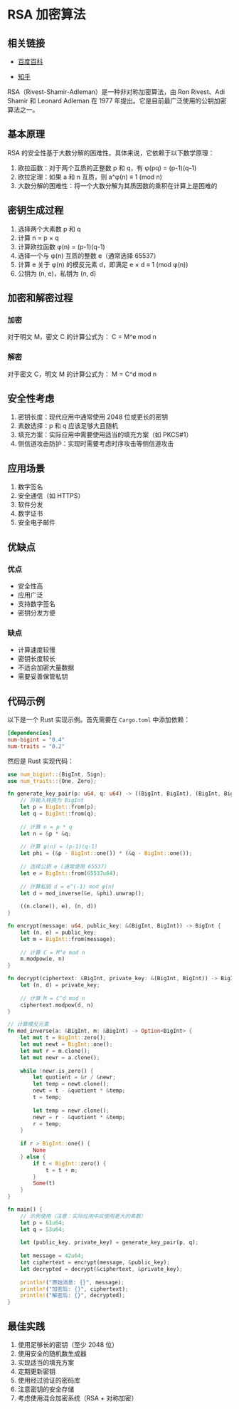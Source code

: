 # RSA 加密算法

## 相关链接
- [百度百科](https://baike.baidu.com/item/RSA%E7%AE%97%E6%B3%95/263310)

- [知乎](https://zhuanlan.zhihu.com/p/450180396)


RSA（Rivest-Shamir-Adleman）是一种非对称加密算法，由 Ron Rivest、Adi Shamir 和 Leonard Adleman 在 1977 年提出。它是目前最广泛使用的公钥加密算法之一。

## 基本原理

RSA 的安全性基于大数分解的困难性。具体来说，它依赖于以下数学原理：

1. 欧拉函数：对于两个互质的正整数 p 和 q，有 φ(pq) = (p-1)(q-1)
2. 欧拉定理：如果 a 和 n 互质，则 a^φ(n) ≡ 1 (mod n)
3. 大数分解的困难性：将一个大数分解为其质因数的乘积在计算上是困难的

## 密钥生成过程

1. 选择两个大素数 p 和 q
2. 计算 n = p × q
3. 计算欧拉函数 φ(n) = (p-1)(q-1)
4. 选择一个与 φ(n) 互质的整数 e（通常选择 65537）
5. 计算 e 关于 φ(n) 的模反元素 d，即满足 e × d ≡ 1 (mod φ(n))
6. 公钥为 (n, e)，私钥为 (n, d)

## 加密和解密过程

### 加密
对于明文 M，密文 C 的计算公式为：
C = M^e mod n

### 解密
对于密文 C，明文 M 的计算公式为：
M = C^d mod n

## 安全性考虑

1. 密钥长度：现代应用中通常使用 2048 位或更长的密钥
2. 素数选择：p 和 q 应该足够大且随机
3. 填充方案：实际应用中需要使用适当的填充方案（如 PKCS#1）
4. 侧信道攻击防护：实现时需要考虑时序攻击等侧信道攻击

## 应用场景

1. 数字签名
2. 安全通信（如 HTTPS）
3. 软件分发
4. 数字证书
5. 安全电子邮件

## 优缺点

### 优点
- 安全性高
- 应用广泛
- 支持数字签名
- 密钥分发方便

### 缺点
- 计算速度较慢
- 密钥长度较长
- 不适合加密大量数据
- 需要妥善保管私钥

## 代码示例

以下是一个 Rust 实现示例。首先需要在 `Cargo.toml` 中添加依赖：

```toml
[dependencies]
num-bigint = "0.4"
num-traits = "0.2"
```

然后是 Rust 实现代码：

```rust
use num_bigint::{BigInt, Sign};
use num_traits::{One, Zero};

fn generate_key_pair(p: u64, q: u64) -> ((BigInt, BigInt), (BigInt, BigInt)) {
    // 将输入转换为 BigInt
    let p = BigInt::from(p);
    let q = BigInt::from(q);
    
    // 计算 n = p * q
    let n = &p * &q;
    
    // 计算 φ(n) = (p-1)(q-1)
    let phi = (&p - BigInt::one()) * (&q - BigInt::one());
    
    // 选择公钥 e (通常使用 65537)
    let e = BigInt::from(65537u64);
    
    // 计算私钥 d = e^(-1) mod φ(n)
    let d = mod_inverse(&e, &phi).unwrap();
    
    ((n.clone(), e), (n, d))
}

fn encrypt(message: u64, public_key: &(BigInt, BigInt)) -> BigInt {
    let (n, e) = public_key;
    let m = BigInt::from(message);
    
    // 计算 C = M^e mod n
    m.modpow(e, n)
}

fn decrypt(ciphertext: &BigInt, private_key: &(BigInt, BigInt)) -> BigInt {
    let (n, d) = private_key;
    
    // 计算 M = C^d mod n
    ciphertext.modpow(d, n)
}

// 计算模反元素
fn mod_inverse(a: &BigInt, m: &BigInt) -> Option<BigInt> {
    let mut t = BigInt::zero();
    let mut newt = BigInt::one();
    let mut r = m.clone();
    let mut newr = a.clone();
    
    while !newr.is_zero() {
        let quotient = &r / &newr;
        let temp = newt.clone();
        newt = t - &quotient * &temp;
        t = temp;
        
        let temp = newr.clone();
        newr = r - &quotient * &temp;
        r = temp;
    }
    
    if r > BigInt::one() {
        None
    } else {
        if t < BigInt::zero() {
            t = t + m;
        }
        Some(t)
    }
}

fn main() {
    // 示例使用（注意：实际应用中应使用更大的素数）
    let p = 61u64;
    let q = 53u64;
    
    let (public_key, private_key) = generate_key_pair(p, q);
    
    let message = 42u64;
    let ciphertext = encrypt(message, &public_key);
    let decrypted = decrypt(&ciphertext, &private_key);
    
    println!("原始消息: {}", message);
    println!("加密后: {}", ciphertext);
    println!("解密后: {}", decrypted);
}
```



## 最佳实践

1. 使用足够长的密钥（至少 2048 位）
2. 使用安全的随机数生成器
3. 实现适当的填充方案
4. 定期更新密钥
5. 使用经过验证的密码库
6. 注意密钥的安全存储
7. 考虑使用混合加密系统（RSA + 对称加密）

